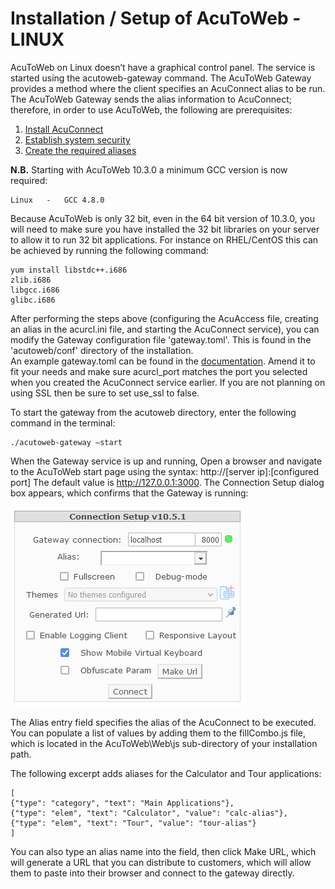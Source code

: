 # Installation / Setup of AcuToWeb - LINUX

AcuToWeb on Linux doesn’t have a graphical control panel. The service is started using the acutoweb-gateway command. The AcuToWeb Gateway provides a method where the client specifies an AcuConnect alias to be run. The AcuToWeb Gateway sends the alias information to AcuConnect; therefore, in order to use AcuToWeb, the following are prerequisites:

1.	[Install AcuConnect](https://docs.rocketsoftware.com/bundle/acucobolgt_dg_1051_html/page/BKCNCNSERVCN22.html)
2.	[Establish system security](https://docs.rocketsoftware.com/bundle/acucobolgt_dg_1051_html/page/BKCNCNSERVCN23.html)
3.	[Create the required aliases](https://docs.rocketsoftware.com/bundle/acucobolgt_dg_1051_html/page/BKCNCNSERVCN24.html)

**N.B.** Starting with AcuToWeb 10.3.0 a minimum GCC version is now required:

```
Linux	-   GCC 4.8.0  
```

Because AcuToWeb is only 32 bit, even in the 64 bit version of 10.3.0, you will need to make sure you have installed the 32 bit libraries on your server to allow it to run 32 bit applications. For instance on RHEL/CentOS this can be achieved by running the following command:

```
yum install libstdc++.i686
zlib.i686
libgcc.i686
glibc.i686 
```

After performing the steps above (configuring the AcuAccess file, creating an alias in the acurcl.ini file, and starting the AcuConnect service), you can modify the Gateway configuration file 'gateway.toml'. This is found in the 'acutoweb/conf' directory of the installation.  
An example gateway.toml can be found in the [documentation](https://docs.rocketsoftware.com/bundle/acucobolgt_dg_1051_html/page/GUID-F17A95F4-172C-43B3-8C22-915643243CED.html). Amend it to fit your needs and make sure acurcl_port matches the port you selected when you created the AcuConnect service earlier. If you are not planning on using SSL then be sure to set use_ssl to false.  

To start the gateway from the acutoweb directory, enter the following command in the terminal:  

```
./acutoweb-gateway –start
```

When the Gateway service is up and running, Open a browser and navigate to the AcuToWeb start page using the syntax: http://[server ip]:[configured port] The default value is http://127.0.0.1:3000. The Connection Setup dialog box appears, which confirms that the Gateway is running:

![1](images/atw-l-1.png)

The Alias entry field specifies the alias of the AcuConnect to be executed. You can populate a list of values by adding them to the fillCombo.js file, which is located in the AcuToWeb\Web\js sub-directory of your installation path.

The following excerpt adds aliases for the Calculator and Tour applications:

```
[
{"type": "category", "text": "Main Applications"},
{"type": "elem", "text": "Calculator", "value": "calc-alias"},
{"type": "elem", "text": "Tour", "value": "tour-alias"}
]
```

You can also type an alias name into the field, then click Make URL, which will generate a URL that you can distribute to customers, which will allow them to paste into their browser and connect to the gateway directly.
